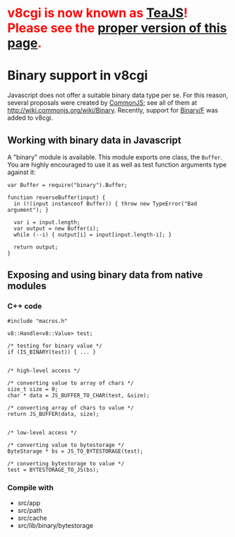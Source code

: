# <font color='red'><b>v8cgi is now known as <a href='http://code.google.com/p/teajs/'>TeaJS</a>! Please see the <a href='http://code.google.com/p/teajs/wiki/Binary'>proper version of this page</a>.</b></font> #
# Binary support in v8cgi #

Javascript does not offer a suitable binary data type per se. For this reason, several proposals were created by [CommonJS](http://www.commonjs.org/); see all of them at http://wiki.commonjs.org/wiki/Binary. Recently, support for [Binary/F](http://wiki.commonjs.org/wiki/Binary/F) was added to v8cgi.

## Working with binary data in Javascript ##

A "binary" module is available. This module exports one class, the `Buffer`. You are highly encouraged to use it as well as test function arguments type against it:

```
var Buffer = require("binary").Buffer;

function reverseBuffer(input) {
  in (!(input instanceof Buffer)) { throw new TypeError("Bad argument"); }

  var i = input.length;
  var output = new Buffer(i);
  while (--i) { output[i] = input[input.length-i]; }

  return output;
}
```

## Exposing and using binary data from native modules ##

### C++ code ###

```
#include "macros.h"

v8::Handle<v8::Value> test;

/* testing for binary value */
if (IS_BINARY(test)) { ... }


/* high-level access */

/* converting value to array of chars */
size_t size = 0;
char * data = JS_BUFFER_TO_CHAR(test, &size);

/* converting array of chars to value */
return JS_BUFFER(data, size);


/* low-level access */

/* converting value to bytestorage */
ByteStorage * bs = JS_TO_BYTESTORAGE(test);

/* converting bytestorage to value */
test = BYTESTORAGE_TO_JS(bs);
```

### Compile with ###

  * src/app
  * src/path
  * src/cache
  * src/lib/binary/bytestorage